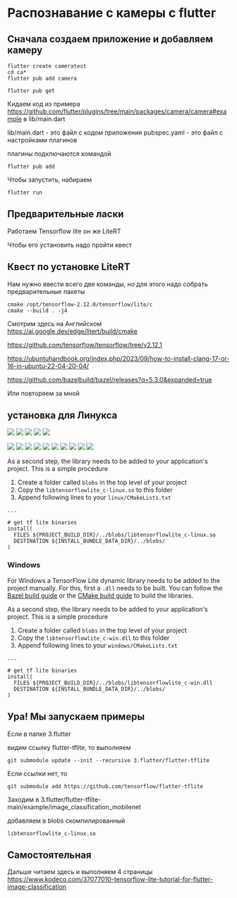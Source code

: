 # Распознавание с камеры c flutter

## Сначала создаем приложение и добавляем камеру



    flutter create cameratest
    cd ca*
    flutter pub add camera

    flutter pub get


Кидаем код из примера
https://github.com/flutter/plugins/tree/main/packages/camera/camera#example
в
lib/main.dart

lib/main.dart - это файл с кодом приложения
pubspec.yaml - это файл с настройками плагинов

плагины подключаются командой

    flutter pub add 


Чтобы запустить, набираем

    flutter run

## Предварительные ласки

Работаем Tensorflow lite он же LiteRT 

Чтобы его установить надо пройти квест


## Квест по установке LiteRT


Нам нужно ввести всего две команды, но для этого надо собрать предварительные пакеты

    cmake /opt/tensorflow-2.12.0/tensorflow/lite/c
    cmake --build . -j4



Смотрим здесь на Английском
https://ai.google.dev/edge/litert/build/cmake

https://github.com/tensorflow/tensorflow/tree/v2.12.1

https://ubuntuhandbook.org/index.php/2023/09/how-to-install-clang-17-or-16-in-ubuntu-22-04-20-04/

https://github.com/bazelbuild/bazel/releases?q=5.3.0&expanded=true


Или повторяем за мной

## установка для Линукса

![](img/1.png)
![](img/2.png)
![](img/3.png)
![](img/4.png)
![](img/5.png)

![](img/6.png)
![](img/7.png)
![](img/8.png)
![](img/9.png)
![](img/10.png)
![](img/11.png)
![](img/12.png)
![](img/13.png)
![](img/14.png)
![](img/15.png)

As a second step, the library needs to be added to your application's project. This is a simple procedure

1. Create a folder called `blobs` in the top level of your project
2. Copy the `libtensorflowlite_c-linux.so` to this folder
3. Append following lines to your `linux/CMakeLists.txt`

``` Make
...

# get tf lite binaries
install(
  FILES ${PROJECT_BUILD_DIR}/../blobs/libtensorflowlite_c-linux.so
  DESTINATION ${INSTALL_BUNDLE_DATA_DIR}/../blobs/
)
```

### Windows

For Windows a TensorFlow Lite dynamic library needs to be added to the project manually.
For this, first a `.dll` needs to be built. You can follow the [Bazel build guide](https://www.tensorflow.org/lite/guide/build_arm) or the [CMake build guide](https://www.tensorflow.org/lite/guide/build_cmake) to build the libraries.

As a second step, the library needs to be added to your application's project. This is a simple procedure

1. Create a folder called `blobs` in the top level of your project
2. Copy the `libtensorflowlite_c-win.dll` to this folder
3. Append following lines to your `windows/CMakeLists.txt`

``` Make
...

# get tf lite binaries
install(
  FILES ${PROJECT_BUILD_DIR}/../blobs/libtensorflowlite_c-win.dll 
  DESTINATION ${INSTALL_BUNDLE_DATA_DIR}/../blobs/
)
```

## Ура! Мы запускаем примеры 

Если в папке 3.flutter

 видим ссылку flutter-tflite, то выполняем 


```
git submodule update --init --recursive 3.flutter/flutter-tflite
```

Если ссылки нет, то

```
git submodule add https://github.com/tensorflow/flutter-tflite
```


Заходим в 3.flutter/flutter-tflite-main/example/image_classification_mobilenet

добавляем в blobs скомпилированный

    libtensorflowlite_c-linux.so

## Самостоятельная

Дальше читаем здесь и выполняем 4 страницы
https://www.kodeco.com/37077010-tensorflow-lite-tutorial-for-flutter-image-classification
